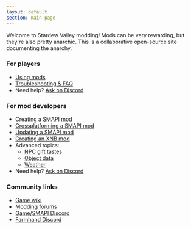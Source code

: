```yaml
---
layout: default
section: main-page
---
```


Welcome to Stardew Valley modding! Mods can be very rewarding, but they're also pretty anarchic.
This is a collaborative open-source site documenting the anarchy.

<div class="box">
    <div class="container">
        <h3>For players</h3>
        <ul>
            <li><a href="guides/using-mods">Using mods</a></li>
            <li><a href="guides/smapi-faq">Troubleshooting & FAQ</a></li>
            <li>Need help? <a href="https://discord.gg/kH55QXP">Ask on Discord</a></li>
        </ul>
    </div>
</div>
<div class="box">
    <div class="container">
        <h3>For mod developers</h3>
        <ul>
            <li><a href="guides/creating-a-smapi-mod">Creating a SMAPI mod</a></li>
            <li><a href="guides/crossplatforming-a-smapi-mod">Crossplatforming a SMAPI mod</a></li>
            <li><a href="guides/updating-a-smapi-mod">Updating a SMAPI mod</a></li>
            <li><a href="guides/creating-an-xnb-mod">Creating an XNB mod</a></li>
            <li>Advanced topics:
                <ul>
                    <li><a href="guides/npc-gift-tastes">NPC gift tastes</a></li>
                    <li><a href="guides/object-data">Object data</a></li>
                    <li><a href="guides/weather">Weather</a></li>
                </ul>
            </li>
            <li>Need help? <a href="https://discord.gg/kH55QXP">Ask on Discord</a></li>
        </ul>
    </div>
</div>
<div class="box">
    <div class="container">
        <h3>Community links</h3>
        <ul>
            <li><a href="http://stardewvalleywiki.com/">Game wiki</a></li>
            <li><a href="http://community.playstarbound.com/forums/mods.215/">Modding forums</a></li>
            <li><a href="https://discord.gg/kH55QXP">Game/SMAPI Discord</a></li>
            <li><a href="https://discordapp.com/invite/0t3fh2xhHVc6Vdyx">Farmhand Discord</a></li>
        </ul>
    </div>
</div>
<br clear="all" />
